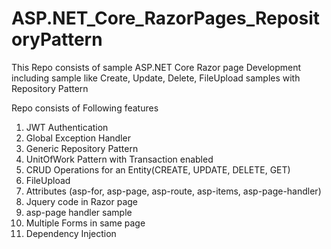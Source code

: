 # ASP.NET_Core_RazorPages_RepositoryPattern
This Repo consists of sample ASP.NET Core Razor page Development including sample like Create, Update, Delete, FileUpload samples with Repository Pattern

Repo consists of Following features
1. JWT Authentication
2. Global Exception Handler
3. Generic Repository Pattern
4. UnitOfWork Pattern with Transaction enabled
5. CRUD Operations for an Entity(CREATE, UPDATE, DELETE, GET)
6. FileUpload
7. Attributes (asp-for, asp-page, asp-route, asp-items, asp-page-handler)
8. Jquery code in Razor page
9. asp-page handler sample
10. Multiple Forms in same page
11. Dependency Injection
  
